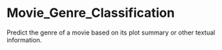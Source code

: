 # Movie_Genre_Classification
Predict the genre of a movie based on its plot summary or other textual information.
